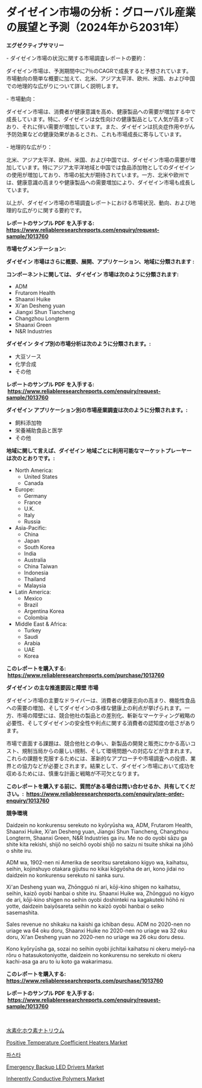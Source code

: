 <p><h1>ダイゼイン市場の分析：グローバル産業の展望と予測（2024年から2031年）</h1></p><p><strong>エグゼクティブサマリー</strong></p>
<p><p>- ダイゼイン市場の状況に関する市場調査レポートの要約：</p><p>ダイゼイン市場は、予測期間中に7％のCAGRで成長すると予想されています。市場動向の簡単な概要に加えて、北米、アジア太平洋、欧州、米国、および中国での地理的な広がりについて詳しく説明します。</p><p>- 市場動向：</p><p>ダイゼイン市場は、消費者が健康意識を高め、健康製品への需要が増加する中で成長しています。特に、ダイゼインは女性向けの健康製品として人気が高まっており、それに伴い需要が増加しています。また、ダイゼインは抗炎症作用やがん予防効果などの健康効果があるとされ、これも市場成長に寄与しています。</p><p>- 地理的な広がり：</p><p>北米、アジア太平洋、欧州、米国、および中国では、ダイゼイン市場の需要が増加しています。特にアジア太平洋地域と中国では食品添加物としてのダイゼインの使用が増加しており、市場の拡大が期待されています。一方、北米や欧州では、健康意識の高まりや健康製品への需要増加により、ダイゼイン市場も成長しています。</p><p>以上が、ダイゼイン市場の市場調査レポートにおける市場状況、動向、および地理的な広がりに関する要約です。</p></p>
<p><strong>レポートのサンプル PDF を入手する: <a href="https://www.reliableresearchreports.com/enquiry/request-sample/1013760">https://www.reliableresearchreports.com/enquiry/request-sample/1013760</a></strong></p>
<p><strong>市場セグメンテーション:</strong></p>
<p><strong> ダイゼイン 市場はさらに概要、展開、アプリケーション、地域に分類されます :</strong></p>
<p><strong>コンポーネントに関しては、 ダイゼイン 市場は次のように分類されます: &nbsp;</strong></p>
<p><ul><li>ADM</li><li>Frutarom Health</li><li>Shaanxi Huike</li><li>Xi'an Desheng yuan</li><li>Jiangxi Shun Tiancheng</li><li>Changzhou Longterm</li><li>Shaanxi Green</li><li>N&R Industries</li></ul></p>
<p><strong> ダイゼイン タイプ別の市場分析は次のように分類されます。:</strong></p>
<p><ul><li>大豆ソース</li><li>化学合成</li><li>その他</li></ul></p>
<p><strong>レポートのサンプル PDF を入手する: &nbsp;<a href="https://www.reliableresearchreports.com/enquiry/request-sample/1013760">https://www.reliableresearchreports.com/enquiry/request-sample/1013760</a></strong></p>
<p><strong> ダイゼイン アプリケーション別の市場産業調査は次のように分類されます。:</strong></p>
<p><ul><li>飼料添加物</li><li>栄養補助食品と医学</li><li>その他</li></ul></p>
<p><strong>地域に関して言えば、ダイゼイン 地域ごとに利用可能なマーケットプレーヤーは次のとおりです。:</strong></p>
<p><ul>
    <li>
        North America:
        <ul>
            <li>United States</li>
            <li>Canada</li>
        </ul>
    </li>
    <li>
        Europe:
        <ul>
            <li>Germany</li>
            <li>France</li>
            <li>U.K.</li>
            <li>Italy</li>
            <li>Russia</li>
        </ul>
    </li>
    <li>
        Asia-Pacific:
        <ul>
            <li>China</li>
            <li>Japan</li>
            <li>South Korea</li>
            <li>India</li>
            <li>Australia</li>
            <li>China Taiwan</li>
            <li>Indonesia</li>
            <li>Thailand</li>
            <li>Malaysia</li>
        </ul>
    </li>
    <li>
        Latin America:
        <ul>
            <li>Mexico</li>
            <li>Brazil</li>
            <li>Argentina Korea</li>
            <li>Colombia</li>
        </ul>
    </li>
    <li>
        Middle East & Africa:
        <ul>
            <li>Turkey</li>
            <li>Saudi</li>
            <li>Arabia</li>
            <li>UAE</li>
            <li>Korea</li>
        </ul>
    </li>
    </ul></p>
<p><strong>このレポートを購入する: &nbsp;<a href="https://www.reliableresearchreports.com/purchase/1013760">https://www.reliableresearchreports.com/purchase/1013760</a></strong></p>
<p><strong>ダイゼイン の主な推進要因と障壁 市場</strong></p>
<p><p>ダイゼイン市場の主要なドライバーは、消費者の健康志向の高まり、機能性食品への需要の増加、そしてダイゼインの多様な健康上の利点が挙げられます。一方、市場の障壁には、競合他社の製品との差別化、斬新なマーケティング戦略の必要性、そしてダイゼインの安全性や利点に関する消費者の認知度の低さがあります。</p><p>市場で直面する課題は、競合他社との争い、新製品の開発と販売にかかる高いコスト、規制当局からの厳しい規制、そして環境問題への対応などが含まれます。これらの課題を克服するためには、革新的なアプローチや市場調査への投資、業界との協力などが必要とされます。結果として、ダイゼイン市場において成功を収めるためには、慎重な計画と戦略が不可欠となります。</p></p>
<p><strong>このレポートを購入する前に、質問がある場合は問い合わせるか、共有してください。:&nbsp; <a href="https://www.reliableresearchreports.com/enquiry/pre-order-enquiry/1013760">https://www.reliableresearchreports.com/enquiry/pre-order-enquiry/1013760</a></strong></p>
<p><strong>競争環境</strong></p>
<p><p>Daidzein no konkurensu serekuto no kyōryūsha wa, ADM, Frutarom Health, Shaanxi Huike, Xi'an Desheng yuan, Jiangxi Shun Tiancheng, Changzhou Longterm, Shaanxi Green, N&R Industries ga iru. Me no do oyobi sāzu ga shite kita rekishi, shijō no seichō oyobi shijō no saizu ni tsuite shikai na jōhō o shite iru.</p><p>ADM wa, 1902-nen ni Amerika de seoritsu saretakono kigyo wa, kaihatsu, seihin, kojinshuyo otakara gijutsu no kikai kōgyōsha de ari, kono jidai no daidzein no konkurensu serekuto ni sanka suru.</p><p>Xi'an Desheng yuan wa, Zhōngguó ni ari, kōji-kino shigen no kaihatsu, seihin, kaizō oyobi hanbai o shite iru. Shaanxi Huike wa, Zhōngguó no kigyo de ari, kōji-kino shigen no seihin oyobi doshinteki na kagakuteki hōhō ni yotte, daidzein baiyōsareta seihin no kaizō oyobi hanbai o seiko sasemashita.</p><p>Sales revenue no shikaku na kaishi ga ichiban desu. ADM no 2020-nen no uriage wa 64 oku doru, Shaanxi Huike no 2020-nen no uriage wa 32 oku doru, Xi'an Desheng yuan no 2020-nen no uriage wa 26 oku doru desu.</p><p>Kono kyōryūsha ga, sozai no seihin oyobi jichitai kaihatsu ni okeru meiyō-na rōru o hatasukotoniyotte, daidzein no konkurensu no serekuto ni okeru kachi-asa ga aru to iu koto ga wakarimasu.</p></p>
<p><strong>このレポートを購入する: &nbsp; <a href="https://www.reliableresearchreports.com/purchase/1013760">https://www.reliableresearchreports.com/purchase/1013760</a></strong></p>
<p><strong>レポートのサンプル PDF を入手する: &nbsp;<a href="https://www.reliableresearchreports.com/enquiry/request-sample/1013760">https://www.reliableresearchreports.com/enquiry/request-sample/1013760</a></strong><strong></strong></p>
<p>&nbsp;</p>
<p><p><a href="https://github.com/joaejkdzgyljvo6/Market-Research-Report-List-1/blob/main/2552692189848.md">水素化ホウ素ナトリウム</a></p><p><a href="https://view.publitas.com/reportprime-1/positive-temperature-coefficient-heaters-market-offers-provide-insightful-data-for-the-time-period-from-2023-to-2030-and-also-provide-analysis-based-on-application-type-and-region/">Positive Temperature Coefficient Heaters Market</a></p><p><a href="https://github.com/idcefvhkdut6/Market-Research-Report-List-1/blob/main/8544715189722.md">파스타</a></p><p><a href="https://view.publitas.com/reportprime-1/emergency-backup-led-drivers-market-size-share-trends-analysis-report-by-material-by-type-by-end-user-by-region-and-segment-forecasts-2024-2031/">Emergency Backup LED Drivers Market</a></p><p><a href="https://github.com/lylyparadise/Market-Research-Report-List-2/blob/main/inherently-conductive-polymers-market.md">Inherently Conductive Polymers Market</a></p></p>